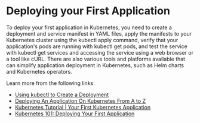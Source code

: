 # Deploying your First Application

To deploy your first application in Kubernetes, you need to create a deployment and service manifest in YAML files, apply the manifests to your Kubernetes cluster using the kubectl apply command, verify that your application's pods are running with kubectl get pods, and test the service with kubectl get services and accessing the service using a web browser or a tool like cURL. There are also various tools and platforms available that can simplify application deployment in Kubernetes, such as Helm charts and Kubernetes operators.

Learn more from the following links:

- [Using kubectl to Create a Deployment](https://kubernetes.io/docs/tutorials/kubernetes-basics/deploy-app/deploy-intro/)
- [Deploying An Application On Kubernetes From A to Z](https://www.weave.works/blog/deploying-an-application-on-kubernetes-from-a-to-z)
- [Kubernetes Tutorial | Your First Kubernetes Application](https://www.youtube.com/watch?v=Vj6EFnav5Mg)
- [Kubernetes 101: Deploying Your First Application](https://www.youtube.com/watch?v=XltFOyGanYE)
